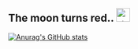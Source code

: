 ## The moon turns red.. <img src="https://emoji.gg/assets/emoji/7303-livgasm.png" width="28px" alt="<3">

[![Anurag's GitHub stats](https://github-readme-stats.vercel.app/api?username=7eximmortal&show_icons=true&theme=radical)](https://github.com/anuraghazra/github-readme-stats)
